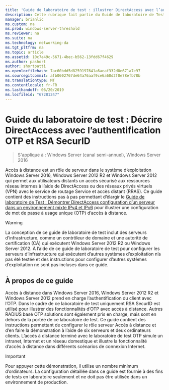 ```yaml
---
title: 'Guide de laboratoire de test : illustrer DirectAccess avec l’authentification OTP et RSA SecurID'
description: Cette rubrique fait partie du Guide de laboratoire de Test - démontrer DirectAccess avec l’authentification OTP et RSA SecurID pour Windows Server 2016
manager: brianlic
ms.custom: na
ms.prod: windows-server-threshold
ms.reviewer: na
ms.suite: na
ms.technology: networking-da
ms.tgt_pltfrm: na
ms.topic: article
ms.assetid: 10c7a49c-5671-4bec-b562-13fdd67f4629
ms.author: pashort
author: shortpatti
ms.openlocfilehash: 7ac60bdd5d8259197641a6aeaf332d8e671a7e97
ms.sourcegitcommit: afb0602767de64a76aaf9ce6a60d2f0e78efb78b
ms.translationtype: MT
ms.contentlocale: fr-FR
ms.lasthandoff: 06/20/2019
ms.locfileid: "67281247"
---
```

# <a name="test-lab-guide-demonstrate-directaccess-with-otp-authentication-and-rsa-securid"></a>Guide du laboratoire de test : Décrire DirectAccess avec l’authentification OTP et RSA SecurID

>S'applique à : Windows Server (canal semi-annuel), Windows Server 2016

Accès à distance est un rôle de serveur dans le système d’exploitation Windows Server 2016, Windows Server 2012 R2 et Windows Server 2012 qui permet aux utilisateurs distants un accès sécurisé aux ressources réseau internes à l’aide de DirectAccess ou des réseaux privés virtuels (VPN) avec le service de routage Service et accès distant (RRAS). Ce guide contient des instructions pas à pas permettant d’élargir le [Guide de laboratoire de Test : Démontrer DirectAccess configuration d’un serveur dans un environnement mixte IPv4 et IPv6](https://go.microsoft.com/fwlink/p/?LinkId=237004) pour illustrer une configuration de mot de passe à usage unique (OTP) d’accès à distance.  
  
> [!WARNING]  
> La conception de ce guide de laboratoire de test inclut des serveurs d’infrastructure, comme un contrôleur de domaine et une autorité de certification (CA) qui exécutent Windows Server 2012 R2 ou Windows Server 2012. À l’aide de ce guide de laboratoire de test pour configurer les serveurs d’infrastructure qui exécutent d’autres systèmes d’exploitation n’a pas été testée et des instructions pour configurer d’autres systèmes d’exploitation ne sont pas incluses dans ce guide.  
  
## <a name="about-this-guide"></a>À propos de ce guide  
Accès à distance dans Windows Server 2016, Windows Server 2012 R2 et Windows Server 2012 prend en charge l’authentification du client avec l’OTP. Dans le cadre de ce laboratoire de test uniquement RSA SecurID est utilisé pour illustrer des fonctionnalités d’OTP avec accès à distance. Autres RADIUS basé OTP solutions sont également pris en charge, mais sont en dehors de la portée de ce laboratoire de test. Ce guide contient des instructions permettant de configurer le rôle serveur Accès à distance et d’en faire la démonstration à l’aide de six serveurs et deux ordinateurs clients. L’accès à distance terminé avec le laboratoire de test OTP simule un intranet, Internet et un réseau domestique et illustre la fonctionnalité d’accès à distance dans différents scénarios de connexion Internet.  
  
> [!IMPORTANT]  
> Pour appuyer cette démonstration, il utilise un nombre minimum d’ordinateurs. La configuration détaillée dans ce guide est fournie à des fins de tests en laboratoire seulement et ne doit pas être utilisée dans un environnement de production.  
  


